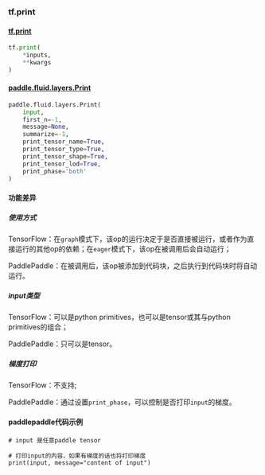 ### tf.print

#### [tf.print](https://www.tensorflow.org/api_docs/python/tf/print)

```python
tf.print(
    *inputs,
    **kwargs
)
```

#### [paddle.fluid.layers.Print](http://paddlepaddle.org/documentation/docs/zh/1.3/api_cn/layers_cn.html#print)
```python
paddle.fluid.layers.Print(
    input, 
    first_n=-1, 
    message=None, 
    summarize=-1, 
    print_tensor_name=True, 
    print_tensor_type=True, 
    print_tensor_shape=True, 
    print_tensor_lod=True, 
    print_phase='both'
)
```

#### 功能差异

##### 使用方式
TensorFlow：在`graph`模式下，该op的运行决定于是否直接被运行，或者作为直接运行的其他op的依赖；在`eager`模式下，该op在被调用后会自动运行；  

PaddlePaddle：在被调用后，该op被添加到代码块，之后执行到代码块时将自动运行。

##### input类型
TensorFlow：可以是python primitives，也可以是tensor或其与python primitives的组合；  

PaddlePaddle：只可以是tensor。

##### 梯度打印
TensorFlow：不支持;  

PaddlePaddle：通过设置`print_phase`，可以控制是否打印`input`的梯度。


#### paddlepaddle代码示例
```
# input 是任意paddle tensor

# 打印input的内容，如果有梯度的话也将打印梯度
print(input, message="content of input")
 

```
